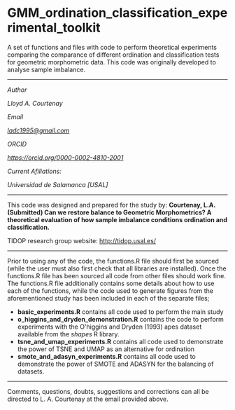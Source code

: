# GMM_ordination_classification_experimental_toolkit

A set of functions and files with code to perform theoretical experiments comparing the comparance of different ordination and classification tests for geometric morphometric data. This code was originally developed to analyse sample imbalance.

-----------------------------------------------------------------------------------------------------------------

<i>
Author

Lloyd A. Courtenay

Email

ladc1995@gmail.com

ORCID

https://orcid.org/0000-0002-4810-2001

Current Afiliations:

Universidad de Salamanca [USAL]

</i>

---------------------------------------------------------------------------------------------------

This code was designed and prepared for the study by:
<b> Courtenay, L.A. (Submitted)
Can we restore balance to Geometric Morphometrics? A theoretical evaluation of how sample imbalance conditions ordination and classification. </b>

TIDOP research group website: http://tidop.usal.es/

---------------------------------------------------------------------------------------------------

Prior to using any of the code, the functions.R file should first be sourced (while the user must also first check that all libraries are installed). Once the functions.R file has been sourced all code from other files should work fine. The functions.R file additionally contains some details about how to use each of the functions, while the code used to generate figures from the aforementioned study has been included in each of the separate files;

* <b>basic_experiments.R</b> contains all code used to perform the main study
* <b>o_higgins_and_dryden_demonstration.R</b> contains the code to perform experiments with the O'higgins and Dryden (1993) apes dataset available from the <i>shapes</i> R library.
* <b>tsne_and_umap_experiments.R</b> contains all code used to demonstrate the power of TSNE and UMAP as an alternative for ordination
* <b>smote_and_adasyn_experiments.R</b> contains all code used to demonstrate the power of SMOTE and ADASYN for the balancing of datasets.
  
---------------------------------------------------------------------------------------------------

Comments, questions, doubts, suggestions and corrections can all be directed to L. A. Courtenay at the email provided above.